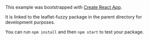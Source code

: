 This example was bootstrapped with [Create React App](https://github.com/facebook/create-react-app).

It is linked to the leaflet-fuzzy package in the parent directory for development purposes.

You can run `npm install` and then `npm start` to test your package.
